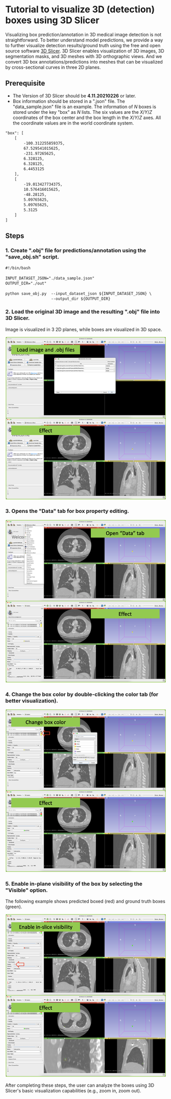 # Tutorial to visualize 3D (detection) boxes using 3D Slicer

Visualizing box prediction/annotation in 3D medical image detection is not straightforward. To better understand model predictions, we provide a way to further visualize detection results/ground truth using the free and open source software [3D Slicer](https://www.slicer.org/). 3D Slicer enables visualization of 3D images, 3D segmentation masks, and 3D meshes with 3D orthographic views. And we convert 3D box annotations/predictions into meshes that can be visualized by cross-sectional curves in three 2D planes.

## Prerequisite

- The Version of 3D Slicer should be **4.11.20210226** or later.
- Box information should be stored in a ".json" file. The "data\_sample.json" file is an example. The information of *N* boxes is stored under the key "box" as *N* lists. The six values are the *X*/*Y*/*Z* coordinates of the box center and the box length in the *X*/*Y*/*Z* axes. All the coordinate values are in the world coordinate system.

```
"box": [
    [
        -100.312255859375,
        67.529541015625,
        -231.97265625,
        6.328125,
        6.328125,
        6.4453125
    ],
    [
        -19.013427734375,
        10.576416015625,
        -48.28125,
        5.09765625,
        5.09765625,
        5.3125
    ]
]
```

## Steps

### 1. Create ".obj" file for predictions/annotation using the "save\_obj.sh" script.

```
#!/bin/bash

INPUT_DATASET_JSON="./data_sample.json"
OUTPUT_DIR="./out"

python save_obj.py  --input_dataset_json ${INPUT_DATASET_JSON} \
                    --output_dir ${OUTPUT_DIR}
```

### 2. Load the original 3D image and the resulting ".obj" file into 3D Slicer.

Image is visualized in 3 2D planes, while boxes are visualized in 3D space.

![Step 2](figures/step-1.png)

### 3. Opens the "Data" tab for box property editing.

![Step 3](figures/step-2.png)

### 4. Change the box color by double-clicking the color tab (for better visualization).

![Step 3](figures/step-3.png)

### 5. Enable in-plane visibility of the box by selecting the "Visible" option.

The following example shows predicted boxed (red) and ground truth boxes (green).

![Step 4](figures/step-4.png)

After completing these steps, the user can analyze the boxes using 3D Slicer's basic visualization capabilities (e.g., zoom in, zoom out).

